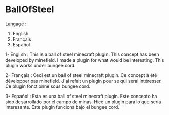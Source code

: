 # BallOfSteel

Langage :

1. English
2. Français
3. Español

1- English :
This is a ball of steel minecraft plugin. This concept has been developed by minefield. I made a plugin for what would be interesting. This plugin works under bungee cord.

2- Français :
Ceci est un ball of steel minecraft plugin. Ce concept à été développer pas minefield. J'ai refait un plugin pour se qui serai intéresser. Ce plugin fonctionne sous bungee cord.

3- Español :
Esta es una ball of steel minecraft plugin. Este concepto ha sido desarrollado por el campo de minas. Hice un plugin para lo que sería interesante. Este plugin funciona bajo el bungee cord.
